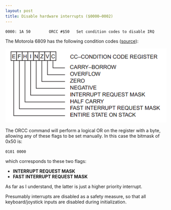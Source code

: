 ```yaml
---
layout: post
title: Disable hardware interrupts ($0000—0002)
---
```


```
0000: 1A 50        ORCC #$50   Set condition codes to disable IRQ
```

The Motorola 6809 has the following condition codes ([source](http://retro.co.za/6809/documents/Byte_6809_Articles.pdf "source")):

![Condition codes register for the 6809](https://raw.githubusercontent.com/gavinschultz/gavinschultz.github.io/master/images/6809_condition_code_register.png "6809 Condition Codes Register")

The ORCC command will perform a logical OR on the register with a byte, allowing any of these flags to be set manually. In this case the bitmask of 0x50 is:

`0101 0000`

which corresponds to these two flags:

 - **INTERRUPT REQUEST MASK**
 -  **FAST INTERRUPT REQUEST MASK**

As far as I understand, the latter is just a higher priority interrupt.

Presumably interrupts are disabled as a safety measure, so that all keyboard/joystick inputs are disabled during initialization.
